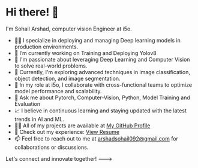 # Hi there! 👋

I'm Sohail Arshad, computer vision Engineer at i5o. 

- 👨‍💻 I specialize in deploying and managing Deep learning models in production environments.
- 🔭 I’m currently working on Training and Deploying Yolov8
- 🤖 I'm passionate about leveraging Deep Learning and Computer Vision to solve real-world problems.
- 🌱 Currently, I'm exploring advanced techniques in image classification, object detection, and image segmentation.
- 💼 In my role at i5o, I collaborate with cross-functional teams to optimize model performance and scalability.
- 💬 Ask me about Pytorch, Computer-Vision, Python, Model Training and Evaluation
- 📈 I believe in continuous learning and staying updated with the latest trends in AI and ML.
- 👨‍💻 All of my projects are available at [My GitHub Profile](https://github.com/SohailWarraich)
- 📄 Check out my experience: [View Resume](https://drive.google.com/file/d/1iVEPyk00-IuamtPCIzBKQTMJNwSM-uVl/view?usp=sharing)
- 📫 Feel free to reach out to me at arshadsohail092@gmail.com for collaborations or discussions.

Let's connect and innovate together!
--->

